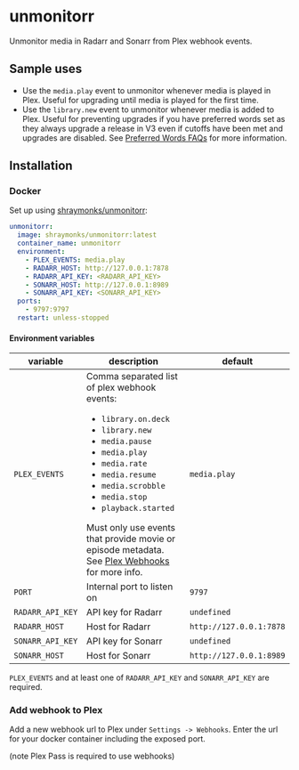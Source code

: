 # unmonitorr

Unmonitor media in Radarr and Sonarr from Plex webhook events.

## Sample uses

- Use the `media.play` event to unmonitor whenever media is played in Plex. Useful for upgrading until media is played for the first time.
- Use the `library.new` event to unmonitor whenever media is added to Plex. Useful for preventing upgrades if you have preferred words set as they always upgrade a release in V3 even if cutoffs have been met and upgrades are disabled. See [Preferred Words FAQs](https://wiki.servarr.com/en/sonarr/faq#preferred-words-faqs) for more information.

## Installation

### Docker

Set up using [shraymonks/unmonitorr](https://hub.docker.com/r/shraymonks/unmonitorr):

```yaml
unmonitorr:
  image: shraymonks/unmonitorr:latest
  container_name: unmonitorr
  environment:
    - PLEX_EVENTS: media.play
    - RADARR_HOST: http://127.0.0.1:7878
    - RADARR_API_KEY: <RADARR_API_KEY>
    - SONARR_HOST: http://127.0.0.1:8989
    - SONARR_API_KEY: <SONARR_API_KEY>
  ports:
    - 9797:9797
  restart: unless-stopped
```

#### Environment variables

| variable | description | default |
| --- | --- | --- |
| `PLEX_EVENTS` | Comma separated list of plex webhook events: <ul><li>`library.on.deck`</li><li>`library.new`</li><li>`media.pause`</li><li>`media.play`</li><li>`media.rate`</li><li>`media.resume`</li><li>`media.scrobble`</li><li>`media.stop`</li><li>`playback.started`</li></ul> Must only use events that provide movie or episode metadata. See [Plex Webhooks](https://support.plex.tv/articles/115002267687-webhooks/#toc-1) for more info. | `media.play` |
| `PORT` | Internal port to listen on | `9797` |
| `RADARR_API_KEY` | API key for Radarr | `undefined` |
| `RADARR_HOST` | Host for Radarr | `http://127.0.0.1:7878` |
| `SONARR_API_KEY` | API key for Sonarr | `undefined` |
| `SONARR_HOST` | Host for Sonarr | `http://127.0.0.1:8989` |

`PLEX_EVENTS` and at least one of `RADARR_API_KEY` and `SONARR_API_KEY` are required.

### Add webhook to Plex

Add a new webhook url to Plex under `Settings -> Webhooks`. Enter the url for your docker container including the exposed port.

(note Plex Pass is required to use webhooks)
